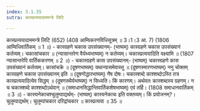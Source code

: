 ```yaml
---
index: 3.1.35
sutra: कास्प्रत्ययादाममन्त्रे लिटि

---
```

 कास्प्रत्ययादाममन्त्रे लिटि (652) (408 आम्विकरणविधिसूत्रम् ॥ 3।1।3 आ. 7) (1806 आम्विधिवार्तिकम् ॥ 1 ॥) - कास्ग्रहणे चकास उपसंख्यानम्- (भाष्यम्) कास्ग्रहणे चकास उपसंख्यानं कर्तव्यम्। चकासांचकार ॥ (न्यासान्तरेण वैर्यथ्यभाष्यम्) न कर्तव्यम्। चकास्प्रत्ययादिति वक्ष्यामि ॥ (1807 न्यासान्तरेपि वार्तिककरणम् ॥ 2 ॥) - चकास्ग्रहणे कास उपसंख्यानम्- (भाष्यम्) चकास्ग्रहणे कास उपसंख्यानं कर्तव्यम्। कासांचक्रे ॥ (दूषणभाष्यम्) यथान्यासमेवास्तु ॥ (दूषणस्मारणभाष्यम्) ननु चोक्तम् कास्ग्रहणे चकास उपसंख्यानम् इति ॥ (दूषणोद्धारभाष्यम्) नैष दोषः। चकास्शब्दे काश्शब्दोऽस्ति तत्र कास्प्रत्ययादित्येव सिद्धम् ॥ (दूषणस्थैर्यभाष्यम्) न सिध्यति। किं कारणम्। अर्थवतः कास्शब्दस्य ग्रहणम्। न च चकास्शब्दे काश्शब्दोऽर्थवान् ॥ (समाधानसिद्धान्तिवार्तिकशेषभाष्यम्) एवं तर्हि। (1808 समाधानवार्तिकम् ॥ 3 ॥) - कास्यनेकाचश्चुलुम्पाद्यर्थम्- (भाष्यम्) कास्यनेकाचः इति वक्तव्यम्। किं प्रयोजनम्?। चुलुम्पाद्यर्थम्। चुलुम्पांचकार दरिद्रांचकार ॥ कास्प्रत्यया ॥ 35 ॥ 